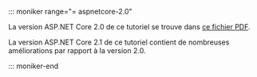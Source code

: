 ::: moniker range="= aspnetcore-2.0"

La version ASP.NET Core 2.0 de ce tutoriel se trouve dans [ce fichier PDF](https://webpifeed.blob.core.windows.net/webpifeed/Partners/PDF-6-18-18.pdf).

La version ASP.NET Core 2.1 de ce tutoriel contient de nombreuses améliorations par rapport à la version 2.0.

::: moniker-end
